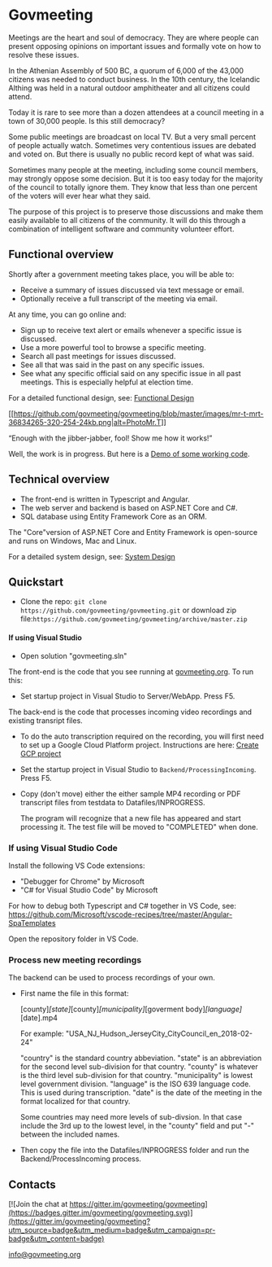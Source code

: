 # Govmeeting

Meetings are the heart and soul of democracy. They are where people can present opposing opinions on important issues and formally vote on how to resolve these issues. 

In the Athenian Assembly of 500 BC, a quorum of 6,000 of the 43,000 citizens was needed to conduct business. In the 10th century, the Icelandic Althing was held in a natural outdoor amphitheater and all citizens could attend.

Today it is rare to see more than a dozen attendees at a council meeting in a town of 30,000 people. Is this still democracy?

Some public meetings are broadcast on local TV.  But a very small percent of people actually watch. Sometimes very contentious issues are debated and voted on. But there is usually no public record kept of what was said.

Sometimes many people at the meeting, including some council members, may strongly oppose some decision. But it is too easy today for the majority of the council to totally ignore them. They know that less than one percent of the voters will ever hear what they said.

The purpose of this project is to preserve those discussions and make them easily available to all citizens of the community. It will do this through a combination of intelligent software and community volunteer effort.

## Functional overview

Shortly after a government meeting takes place, you will be able to:
* Receive a summary of issues discussed via text message or email.
* Optionally receive a full transcript of the meeting via email.

At any time, you can go online and:
* Sign up to receive text alert or emails whenever a specific issue is discussed.
* Use a more powerful tool to browse a specific meeting.
* Search all past meetings for issues discussed.
* See all that was said in the past on any specific issues.
* See what any specific official said on any specific issue in all past meetings. This is especially helpful at election time.

For a detailed functional design, see: [Functional Design](https://github.com/govmeeting/govmeeting/wiki/functional-design)

[[https://github.com/govmeeting/govmeeting/blob/master/images/mr-t-mrt-36834265-320-254-24kb.png|alt=PhotoMr.T]]

 “Enough with the jibber-jabber, fool!
 Show me how it works!”

Well, the work is in progress. But here is a [Demo of some working code](http://govmeeting.org).


## Technical overview

* The front-end is written in Typescript and Angular.
* The web server and backend is based on ASP.NET Core and C#.
* SQL database using Entity Framework Core as an ORM.

The "Core"version of ASP.NET Core and Entity Framework is open-source and runs on Windows, Mac and Linux.

For a detailed system design, see: [System Design
](https://github.com/govmeeting/govmeeting/wiki/system-design)

## Quickstart

* Clone the repo: `git clone https://github.com/govmeeting/govmeeting.git`
or download zip file:`https://github.com/govmeeting/govmeeting/archive/master.zip`

#### If using Visual Studio

  * Open solution "govmeeting.sln"

The front-end is the code that you see running at [govmeeting.org](govmeeting.org). To run this:

  * Set startup project in Visual Studio to Server/WebApp. Press F5.

The back-end is the code that processes incoming video recordings and existing transript files.

* To do the auto transcription required on the recording, you will first need to  set up a Google Cloud Platform project. Instructions are here:  [Create GCP project](https://github.com/govmeeting/govmeeting/wiki)

* Set the startup project in Visual Studio to `Backend/ProcessingIncoming`. Press F5.

* Copy (don't move) either the either sample MP4 recording or PDF transcript files from testdata to Datafiles/INPROGRESS.

  The program will recognize that a new file has appeared and start processing it.
  The test file will be moved to "COMPLETED" when done.

  


### If using Visual Studio Code

Install the following VS Code extensions:
* "Debugger for Chrome" by Microsoft
* "C# for Visual Studio Code" by Microsoft

For how to debug both Typescript and C# together in VS Code, see:
  https://github.com/Microsoft/vscode-recipes/tree/master/Angular-SpaTemplates

Open the repository folder in VS Code.

### Process new meeting recordings

The backend can be used to process recordings of your own.

* First name the file in this format:

    [county]_[state]_[county]_[municipality]_[goverment body]_[language]_[date].mp4

    For example: "USA_NJ_Hudson_JerseyCity_CityCouncil_en_2018-02-24"

    "country" is the standard country abbeviation.
    "state" is an abbreviation for the second level sub-division for that country.
    "county" is whatever is the third level sub-division for that country.
    "municipality" is lowest level government division.
    "language" is the ISO 639 language code. This is used during transcription.
    "date" is the date of the meeting in the format localized for that country.

    Some countries may need more levels of sub-divsion. In that case include the 3rd up to the lowest level,
    in the "county" field and put "-" between the included names.

* Then copy the file into the Datafiles/INPROGRESS folder and run the Backend/ProcessIncoming process.




## Contacts
[![Join the chat at https://gitter.im/govmeeting/govmeeting](https://badges.gitter.im/govmeeting/govmeeting.svg)](https://gitter.im/govmeeting/govmeeting?utm_source=badge&utm_medium=badge&utm_campaign=pr-badge&utm_content=badge)

<info@govmeeting.org>

